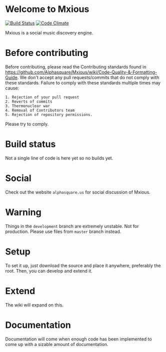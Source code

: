 Welcome to Mxious
=================
[![Build Status](https://travis-ci.org/Alphasquare/Mxious-src.svg?branch=development)](https://travis-ci.org/Alphasquare/Mxious-src)  [![Code Climate](https://codeclimate.com/github/Alphasquare/Mxious-src/badges/gpa.svg)](https://codeclimate.com/github/Alphasquare/Mxious-src)

Mxious is a social music discovery engine.

Before contributing
====================
Before contributing, please read the Contributing standards found in
https://github.com/Alphasquare/Mxious/wiki/Code-Quality-&-Formatting-Guide.
We don't accept any pull requests/commits that do not comply with these standards. 
Failure to comply with these standards multiple times may cause:

	1. Rejection of your pull request
	2. Reverts of commits
	3. Thermonuclear war
	4. Removal of Contributors team
	5. Rejection of repository permissions.

Please try to comply. 


Build status
===============
Not a single line of code is here yet so no builds yet.

Social
===============
Check out the website `alphasquare.us` for social discussion of Mxious.

Warning
===============

Things in the ``development`` branch are extremely unstable. Not for production. Please use files from ``master`` branch instead.

Setup
===============

To set it up, just download the source and place it anywhere, preferably the root.
Then, you can develop and extend it. 

Extend
===============
The wiki will expand on this. 

Documentation
===============

Documentation will come when enough code has been implemented to come up with a sizable amount of documentation.
